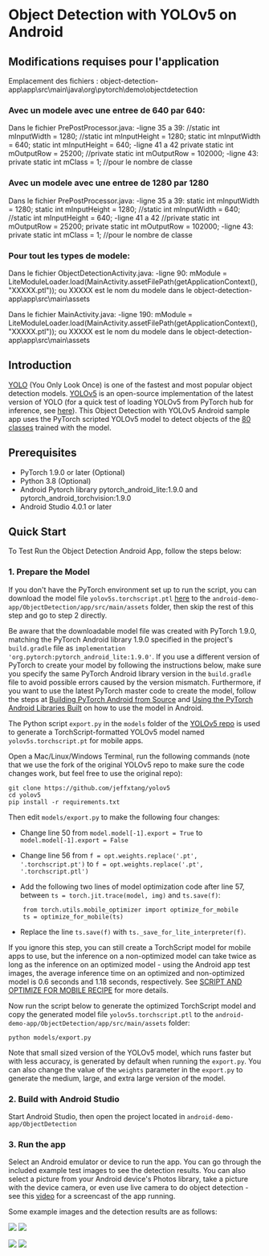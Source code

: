 # Object Detection with YOLOv5 on Android

## Modifications requises pour l'application

Emplacement des fichiers : object-detection-app\app\src\main\java\org\pytorch\demo\objectdetection
### Avec un modele avec une entree de 640 par 640:
Dans le fichier PrePostProcessor.java:
    -ligne 35 a 39:
        //static int mInputWidth = 1280;
        //static int mInputHeight = 1280;
        static int mInputWidth = 640;
        static int mInputHeight = 640;
    -ligne 41 a 42
        private static int mOutputRow = 25200;
        //private static int mOutputRow = 102000;
    -ligne 43:
        private static int mClass = 1; //pour le nombre de classe
        
 ### Avec un modele avec une entree de 1280 par 1280
 Dans le fichier PrePostProcessor.java:
    -ligne 35 a 39:
        static int mInputWidth = 1280;
        static int mInputHeight = 1280;
        //static int mInputWidth = 640;
        //static int mInputHeight = 640;
    -ligne 41 a 42
        //private static int mOutputRow = 25200;
        private static int mOutputRow = 102000;
    -ligne 43:
        private static int mClass = 1; //pour le nombre de classe
        
 ### Pour tout les types de modele:
 Dans le fichier ObjectDetectionActivity.java:
    -ligne 90:
        mModule = LiteModuleLoader.load(MainActivity.assetFilePath(getApplicationContext(),
                        "XXXXX.ptl"));
        ou XXXXX est le nom du modele dans le object-detection-app\app\src\main\assets
        
 Dans le fichier MainActivity.java:
    -ligne 190:
        mModule = LiteModuleLoader.load(MainActivity.assetFilePath(getApplicationContext(),
                        "XXXXX.ptl"));
        ou XXXXX est le nom du modele dans le object-detection-app\app\src\main\assets
        
        

## Introduction

[YOLO](https://pjreddie.com/darknet/yolo/) (You Only Look Once) is one of the fastest and most popular object detection models. [YOLOv5](https://github.com/ultralytics/yolov5) is an open-source implementation of the latest version of YOLO (for a quick test of loading YOLOv5 from PyTorch hub for inference, see [here](https://pytorch.org/hub/ultralytics_yolov5/#load-from-pytorch-hub)). This Object Detection with YOLOv5 Android sample app uses the PyTorch scripted YOLOv5 model to detect objects of the [80 classes](https://github.com/ultralytics/yolov5/blob/master/data/coco.yaml) trained with the model.

## Prerequisites

* PyTorch 1.9.0 or later (Optional)
* Python 3.8 (Optional)
* Android Pytorch library pytorch_android_lite:1.9.0 and pytorch_android_torchvision:1.9.0
* Android Studio 4.0.1 or later

## Quick Start

To Test Run the Object Detection Android App, follow the steps below:

### 1. Prepare the Model

If you don't have the PyTorch environment set up to run the script, you can download the model file `yolov5s.torchscript.ptl` [here](https://drive.google.com/u/1/uc?id=1_MF7NVi9Csm1lizoSCp1wCtUUUpuhwet&export=download) to the `android-demo-app/ObjectDetection/app/src/main/assets` folder, then skip the rest of this step and go to step 2 directly.

Be aware that the downloadable model file was created with PyTorch 1.9.0, matching the PyTorch Android library 1.9.0 specified in the project's `build.gradle` file as `implementation 'org.pytorch:pytorch_android_lite:1.9.0'`. If you use a different version of PyTorch to create your model by following the instructions below, make sure you specify the same PyTorch Android library version in the `build.gradle` file to avoid possible errors caused by the version mismatch. Furthermore, if you want to use the latest PyTorch master code to create the model, follow the steps at [Building PyTorch Android from Source](https://pytorch.org/mobile/android/#building-pytorch-android-from-source) and [Using the PyTorch Android Libraries Built](https://pytorch.org/mobile/android/#using-the-pytorch-android-libraries-built-from-source-or-nightly) on how to use the model in Android.

The Python script `export.py` in the `models` folder of the [YOLOv5 repo](https://github.com/ultralytics/yolov5) is used to generate a TorchScript-formatted YOLOv5 model named `yolov5s.torchscript.pt` for mobile apps.

Open a Mac/Linux/Windows Terminal, run the following commands (note that we use the fork of the original YOLOv5 repo to make sure the code changes work, but feel free to use the original repo):

```
git clone https://github.com/jeffxtang/yolov5
cd yolov5
pip install -r requirements.txt
```

Then edit `models/export.py` to make the following four changes:

* Change line 50 from `model.model[-1].export = True` to `model.model[-1].export = False`

* Change line 56 from `f = opt.weights.replace('.pt', '.torchscript.pt')` to `f = opt.weights.replace('.pt', '.torchscript.ptl')`

* Add the following two lines of model optimization code after line 57, between `ts = torch.jit.trace(model, img)` and `ts.save(f)`:

```
    from torch.utils.mobile_optimizer import optimize_for_mobile
    ts = optimize_for_mobile(ts)    
```

* Replace the line `ts.save(f)` with `ts._save_for_lite_interpreter(f)`.

If you ignore this step, you can still create a TorchScript model for mobile apps to use, but the inference on a non-optimized model can take twice as long as the inference on an optimized model - using the Android app test images, the average inference time on an optimized and non-optimized model is 0.6 seconds and 1.18 seconds, respectively. See [SCRIPT AND OPTIMIZE FOR MOBILE RECIPE](https://pytorch.org/tutorials/recipes/script_optimized.html) for more details.

Now run the script below to generate the optimized TorchScript model and copy the generated model file `yolov5s.torchscript.ptl` to the `android-demo-app/ObjectDetection/app/src/main/assets` folder:

```
python models/export.py
```

Note that small sized version of the YOLOv5 model, which runs faster but with less accuracy, is generated by default when running the `export.py`. You can also change the value of the `weights` parameter in the `export.py` to generate the medium, large, and extra large version of the model.

### 2. Build with Android Studio

Start Android Studio, then open the project located in `android-demo-app/ObjectDetection`

### 3. Run the app

Select an Android emulator or device to run the app. You can go through the included example test images to see the detection results. You can also select a picture from your Android device's Photos library, take a picture with the device camera, or even use live camera to do object detection - see this [video](https://drive.google.com/file/d/1-5AoRONUqZPZByM-fy0m7r8Ct11OnlIT/view) for a screencast of the app running.

Some example images and the detection results are as follows:

![](screenshot1.png)
![](screenshot2.png)

![](screenshot3.png)
![](screenshot4.png)
